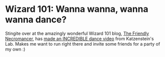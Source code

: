 # Wizard 101: Wanna wanna, wanna wanna dance?

Stingite over at the amazingly wonderful Wizard 101 blog, [The Friendly Necromancer](http://thefriendlynecromancer.blogspot.com/), has [made an INCREDIBLE dance video](http://thefriendlynecromancer.blogspot.com/2009/01/katzensteins-lab-dance-floor.html) from Katzenstein's Lab. Makes me want to run right there and invite some friends for a party of my own :)


